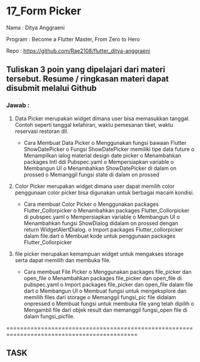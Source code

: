 # 17_Form Picker

Nama : Ditya Anggraeni

Program : Become a Flutter Master, From Zero to Hero

Repo : https://github.com/Rae2108/flutter_ditya-anggraeni

## Tuliskan 3 poin yang dipelajari dari materi tersebut. Resume / ringkasan materi dapat disubmit melalui Github

### Jawab : 

1. Data Picker merupakan widget dimana user bisa memasukkan tanggal. Contoh seperti tanggal kelahiran, waktu pemesanan tiket, waktu reservasi restoran dll.
    - Cara Membuat Data Picker
        o Menggunakan fungsi bawaan Flutter ShowDatePicker
        o Fungsi ShowDatePicker memiliki tipe data future
        o Menampilkan ialog material design date picker
        o Menambahkan packages Intl ddi Pubspec.yaml
        o Mempersiapkan variable
        o Membangun UI
        o Menambahkan ShowDatePicker di dalam on prossed
        o Memanggil fungsi state di dalam on prossed

2. Color Picker merupakan widget dimana user dapat memilih color penggunaan color picker bisa digunakan untuk berbagai macam kondisi.

    - Cara membuat Color Picker
        o Menggunakan packages Flutter_Collorpicker
        o Menambahkan packages Flutter_Collorpicker di pubspec.yaml
        o Mempersiapkan variable
        o Membangun UI
        o Menambahkan fungsi ShowDialog didalam on prossed dengan return WidgetAlertDialog.
        o Import packages Flutter_collorpicker dalam file.dart
        o Membuat kode untuk penggunaan packages Flutter_Collorpicker

3. file picker merupakan kemampuan widget untuk mengakses storage serta dapat memilih dan membuka file.

    - Cara membuat File Picker
        o Menggunakan packages file_picker dan open_file
        o Menambahkan packages file_picker dan open_file di pubspec.yaml
        o Import packages file_picker dan open_file dalam file dart
        o Membangun UI
        o Membuat fungsi untuk mengeksplore dan memilih files dari storage
        o Memanggil fungsi_pic file didalam onpressed
        o Membuat fungsi untuk membuka file yang telah dipilih 
        o Mengambil file dari objek result dan memanggil fungsi_open file di dalam fungsi_picfile.

============================================================================================

## TASK